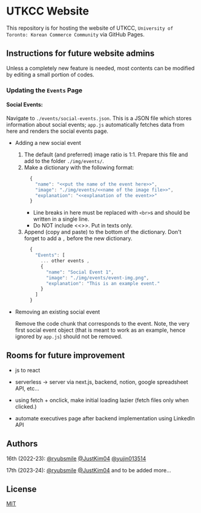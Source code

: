 # UTKCC Website

This repository is for hosting the website of UTKCC, `University of Toronto: Korean Commerce Community` via GitHub Pages.

## Instructions for future website admins

Unless a completely new feature is needed, most contents can be modified by editing a small portion of codes.

### Updating the `Events` Page

#### Social Events:

Navigate to `./events/social-events.json`. This is a JSON file which stores information about social events; `app.js` automatically fetches data from here and renders the social events page.

- Adding a new social event

  1. The default (and preferred) image ratio is 1:1. Prepare this file and add to the folder `./img/events/`.
  2. Make a dictionary with the following format:
     ```js
       {
         "name": "<<put the name of the event here>>",
         "image": "./img/events/<<name of the image file>>",
         "explanation": "<<explanation of the event>>"
       }
     ```
     - Line breaks in here must be replaced with `<br>`s and should be written in a single line.
     - Do NOT include <<>>. Put in texts only.
  3. Append (copy and paste) to the bottom of the dictionary. Don't forget to add a `,` before the new dictionary.
     ```js
       {
         "Events": [
           ... other events ,
           {
             "name": "Social Event 1",
             "image": "./img/events/event-img.png",
             "explanation": "This is an example event."
           }
         ]
       }
     ```

- Removing an existing social event

  Remove the code chunk that corresponds to the event. Note, the very first social event object (that is meant to work as an example, hence ignored by `app.js`) should not be removed.

## Rooms for future improvement

- js to react

- serverless -> server via next.js, backend, notion, google spreadsheet API, etc...

- using fetch + onclick, make initial loading lazier (fetch files only when clicked.)

- automate executives page after backend implementation using LinkedIn API

## Authors

16th (2022-23):
[@ryubsmile](https://www.github.com/ryubsmile)
[@JustKim04](https://www.github.com/JustKim04)
[@yujin013514](https://www.github.com/yujin013514)

17th (2023-24):
[@ryubsmile](https://www.github.com/ryubsmile)
[@JustKim04](https://www.github.com/JustKim04)
and to be added more...

## License

[MIT](https://choosealicense.com/licenses/mit/)
